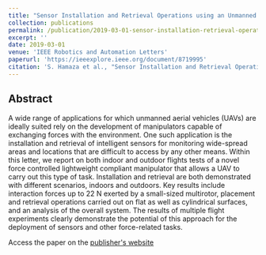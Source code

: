 ```yaml
---
title: "Sensor Installation and Retrieval Operations using an Unmanned Aerial Manipulator"
collection: publications
permalink: /publication/2019-03-01-sensor-installation-retrieval-operations
excerpt: ''
date: 2019-03-01
venue: 'IEEE Robotics and Automation Letters'
paperurl: 'https://ieeexplore.ieee.org/document/8719995'
citation: 'S. Hamaza et al., "Sensor Installation and Retrieval Operations Using an Unmanned Aerial Manipulator," in IEEE Robotics and Automation Letters, vol. 4, no. 3, pp. 2793-2800, July 2019, doi: 10.1109/LRA.2019.2918448.' 
---
```


## Abstract
A wide range of applications for which unmanned aerial vehicles (UAVs) are ideally suited rely on the development of manipulators capable of exchanging forces with the environment. One such application is the installation and retrieval of intelligent sensors for monitoring wide-spread areas and locations that are difficult to access by any other means. Within this letter, we report on both indoor and outdoor flights tests of a novel force controlled lightweight compliant manipulator that allows a UAV to carry out this type of task. Installation and retrieval are both demonstrated with different scenarios, indoors and outdoors. Key results include interaction forces up to 22 N exerted by a small-sized multirotor, placement and retrieval operations carried out on flat as well as cylindrical surfaces, and an analysis of the overall system. The results of multiple flight experiments clearly demonstrate the potential of this approach for the deployment of sensors and other force-related tasks.

Access the paper on the [publisher's website](https://ieeexplore.ieee.org/document/8719995)